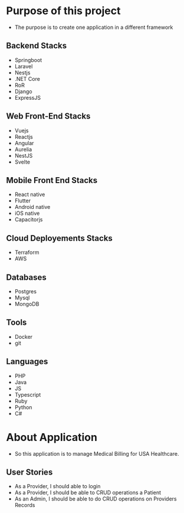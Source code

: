 # Purpose of this project 

- The purpose is to create one application in a different framework


## Backend Stacks
- Springboot
- Laravel
- Nestjs
- .NET Core
- RoR
- Django
- ExpressJS
  


## Web Front-End Stacks

- Vuejs
- Reactjs
- Angular
- Aurelia
- NestJS
- Svelte
  

## Mobile Front End Stacks

- React native
- Flutter
- Android native
- iOS native
- Capacitorjs

## Cloud Deployements Stacks

- Terraform
- AWS

## Databases

- Postgres
- Mysql
- MongoDB

## Tools

- Docker
- git

## Languages

- PHP
- Java
- JS
- Typescript
- Ruby
- Python
- C#

# About Application

- So this application is to manage Medical Billing for USA Healthcare.

## User Stories

- As a Provider, I should able to login
- As a Provider, I should be able to CRUD operations a Patient
- As an Admin, I should be able to do CRUD operations on Providers Records
